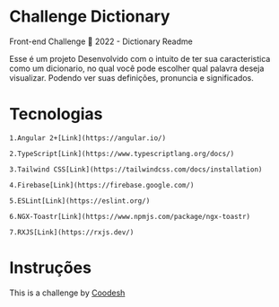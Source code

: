 # Challenge Dictionary
Front-end Challenge 🏅 2022 - Dictionary Readme


Esse é um projeto Desenvolvido com o intuito de ter sua caracteristica como um dicionario, no qual você pode escolher qual palavra deseja visualizar. Podendo ver suas definições, pronuncia e significados. 

# Tecnologias

    1.Angular 2+[Link](https://angular.io/)

    2.TypeScript[Link](https://www.typescriptlang.org/docs/)

    3.Tailwind CSS[Link](https://tailwindcss.com/docs/installation)

    4.Firebase[Link](https://firebase.google.com/)

    5.ESLint[Link](https://eslint.org/)

    6.NGX-Toastr[Link](https://www.npmjs.com/package/ngx-toastr)

    7.RXJS[Link](https://rxjs.dev/)


# Instruções









This is a challenge by [Coodesh](https://coodesh.com/)